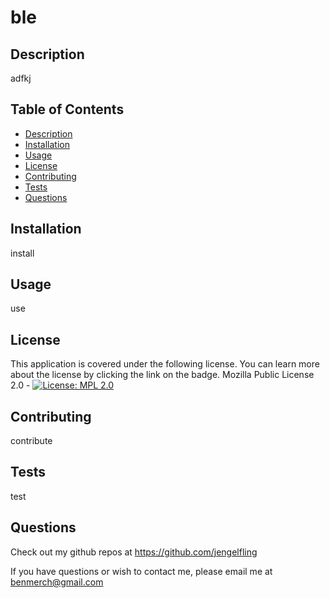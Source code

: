 
# ble
    
## Description
    
adfkj 
    
## Table of Contents
 - [Description](#description) 
 - [Installation](#installation) 
 - [Usage](#usage)
 - [License](#license)
 - [Contributing](#contributing)
 - [Tests](#tests)
 - [Questions](#questions)

## Installation
    
install
    
## Usage
    
use
    
## License

This application is covered under the following license. You can learn more about the license by clicking the link on the badge.
Mozilla Public License 2.0 - [![License: MPL 2.0](https://img.shields.io/badge/License-MPL_2.0-brightgreen.svg)](https://opensource.org/licenses/MPL-2.0)
    
## Contributing
    
contribute
    
## Tests
    
test
    
## Questions
    
Check out my github repos at https://github.com/jengelfling
    
If you have questions or wish to contact me, please email me at benmerch@gmail.com
